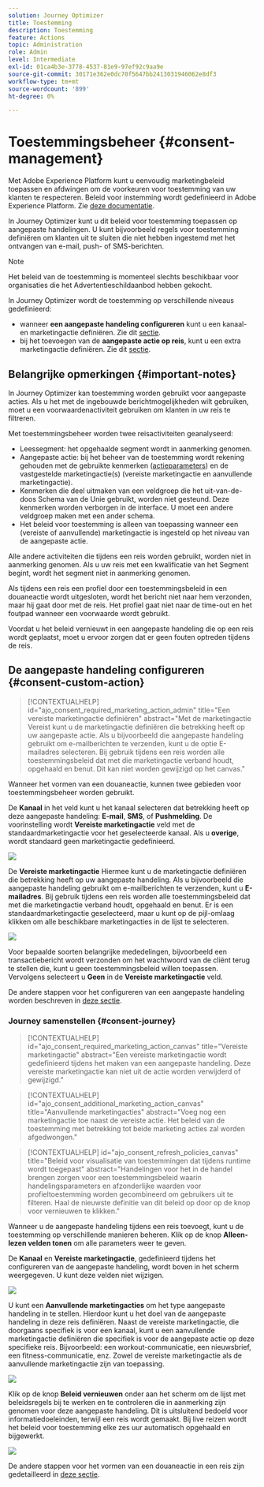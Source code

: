 ```yaml
---
solution: Journey Optimizer
title: Toestemming
description: Toestemming
feature: Actions
topic: Administration
role: Admin
level: Intermediate
exl-id: 01ca4b3e-3778-4537-81e9-97ef92c9aa9e
source-git-commit: 30171e362e0dc70f5647bb2413031946062e8df3
workflow-type: tm+mt
source-wordcount: '899'
ht-degree: 0%

---
```


# Toestemmingsbeheer {#consent-management}

Met Adobe Experience Platform kunt u eenvoudig marketingbeleid toepassen en afdwingen om de voorkeuren voor toestemming van uw klanten te respecteren. Beleid voor instemming wordt gedefinieerd in Adobe Experience Platform. Zie [deze documentatie](https://experienceleague.adobe.com/docs/experience-platform/data-governance/policies/user-guide.html?lang=en#consent-policy).

In Journey Optimizer kunt u dit beleid voor toestemming toepassen op aangepaste handelingen. U kunt bijvoorbeeld regels voor toestemming definiëren om klanten uit te sluiten die niet hebben ingestemd met het ontvangen van e-mail, push- of SMS-berichten.

>[!NOTE]
>
>Het beleid van de toestemming is momenteel slechts beschikbaar voor organisaties die het Advertentieschildaanbod hebben gekocht.

In Journey Optimizer wordt de toestemming op verschillende niveaus gedefinieerd:

* wanneer **een aangepaste handeling configureren** kunt u een kanaal- en marketingactie definiëren. Zie dit [sectie](../action/consent.md#consent-custom-action).
* bij het toevoegen van de **aangepaste actie op reis**, kunt u een extra marketingactie definiëren. Zie dit [sectie](../action/consent.md#consent-journey).

## Belangrijke opmerkingen {#important-notes}

In Journey Optimizer kan toestemming worden gebruikt voor aangepaste acties. Als u het met de ingebouwde berichtmogelijkheden wilt gebruiken, moet u een voorwaardenactiviteit gebruiken om klanten in uw reis te filtreren.

Met toestemmingsbeheer worden twee reisactiviteiten geanalyseerd:

* Leessegment: het opgehaalde segment wordt in aanmerking genomen.
* Aangepaste actie: bij het beheer van de toestemming wordt rekening gehouden met de gebruikte kenmerken ([actieparameters](../action/about-custom-action-configuration.md#define-the-message-parameters)) en de vastgestelde marketingactie(s) (vereiste marketingactie en aanvullende marketingactie).
* Kenmerken die deel uitmaken van een veldgroep die het uit-van-de-doos Schema van de Unie gebruikt, worden niet gesteund. Deze kenmerken worden verborgen in de interface. U moet een andere veldgroep maken met een ander schema.
* Het beleid voor toestemming is alleen van toepassing wanneer een (vereiste of aanvullende) marketingactie is ingesteld op het niveau van de aangepaste actie.

Alle andere activiteiten die tijdens een reis worden gebruikt, worden niet in aanmerking genomen. Als u uw reis met een kwalificatie van het Segment begint, wordt het segment niet in aanmerking genomen.

Als tijdens een reis een profiel door een toestemmingsbeleid in een douaneactie wordt uitgesloten, wordt het bericht niet naar hem verzonden, maar hij gaat door met de reis. Het profiel gaat niet naar de time-out en het foutpad wanneer een voorwaarde wordt gebruikt.

Voordat u het beleid vernieuwt in een aangepaste handeling die op een reis wordt geplaatst, moet u ervoor zorgen dat er geen fouten optreden tijdens de reis.

<!--
There are two types of latency regarding the use of consent policies:

* **User latency**: the delay from the time a profile changes a consent settings to the moment it is applied in Experience Platform. This can take up to 48h. 
* **Consent policy latency**: the delay from the time a consent policy is created or updated to the moment it is applied. This can take up to 6 hours
-->

## De aangepaste handeling configureren {#consent-custom-action}

>[!CONTEXTUALHELP]
>id="ajo_consent_required_marketing_action_admin"
>title="Een vereiste marketingactie definiëren"
>abstract="Met de marketingactie Vereist kunt u de marketingactie definiëren die betrekking heeft op uw aangepaste actie. Als u bijvoorbeeld die aangepaste handeling gebruikt om e-mailberichten te verzenden, kunt u de optie E-mailadres selecteren. Bij gebruik tijdens een reis worden alle toestemmingsbeleid dat met die marketingactie verband houdt, opgehaald en benut. Dit kan niet worden gewijzigd op het canvas."

Wanneer het vormen van een douaneactie, kunnen twee gebieden voor toestemmingsbeheer worden gebruikt.

De **Kanaal** in het veld kunt u het kanaal selecteren dat betrekking heeft op deze aangepaste handeling: **E-mail**, **SMS**, of **Pushmelding**. De voorinstelling wordt **Vereiste marketingactie** veld met de standaardmarketingactie voor het geselecteerde kanaal. Als u **overige**, wordt standaard geen marketingactie gedefinieerd.

![](assets/consent1.png)

De **Vereiste marketingactie** Hiermee kunt u de marketingactie definiëren die betrekking heeft op uw aangepaste handeling. Als u bijvoorbeeld die aangepaste handeling gebruikt om e-mailberichten te verzenden, kunt u **E-mailadres**. Bij gebruik tijdens een reis worden alle toestemmingsbeleid dat met die marketingactie verband houdt, opgehaald en benut. Er is een standaardmarketingactie geselecteerd, maar u kunt op de pijl-omlaag klikken om alle beschikbare marketingacties in de lijst te selecteren.

![](assets/consent2.png)

Voor bepaalde soorten belangrijke mededelingen, bijvoorbeeld een transactiebericht wordt verzonden om het wachtwoord van de cliënt terug te stellen die, kunt u geen toestemmingsbeleid willen toepassen. Vervolgens selecteert u **Geen** in de **Vereiste marketingactie** veld.

De andere stappen voor het configureren van een aangepaste handeling worden beschreven in [deze sectie](../action/about-custom-action-configuration.md#consent-management).

### Journey samenstellen {#consent-journey}

>[!CONTEXTUALHELP]
>id="ajo_consent_required_marketing_action_canvas"
>title="Vereiste marketingactie"
>abstract="Een vereiste marketingactie wordt gedefinieerd tijdens het maken van een aangepaste handeling. Deze vereiste marketingactie kan niet uit de actie worden verwijderd of gewijzigd."

>[!CONTEXTUALHELP]
>id="ajo_consent_additional_marketing_action_canvas"
>title="Aanvullende marketingacties"
>abstract="Voeg nog een marketingactie toe naast de vereiste actie. Het beleid van de toestemming met betrekking tot beide marketing acties zal worden afgedwongen."

>[!CONTEXTUALHELP]
>id="ajo_consent_refresh_policies_canvas"
>title="Beleid voor visualisatie van toestemmingen dat tijdens runtime wordt toegepast"
>abstract="Handelingen voor het in de handel brengen zorgen voor een toestemmingsbeleid waarin handelingsparameters en afzonderlijke waarden voor profieltoestemming worden gecombineerd om gebruikers uit te filteren. Haal de nieuwste definitie van dit beleid op door op de knop voor vernieuwen te klikken."

Wanneer u de aangepaste handeling tijdens een reis toevoegt, kunt u de toestemming op verschillende manieren beheren. Klik op de knop **Alleen-lezen velden tonen** om alle parameters weer te geven.

De **Kanaal** en **Vereiste marketingactie**, gedefinieerd tijdens het configureren van de aangepaste handeling, wordt boven in het scherm weergegeven. U kunt deze velden niet wijzigen.

![](assets/consent4.png)

U kunt een **Aanvullende marketingacties** om het type aangepaste handeling in te stellen. Hierdoor kunt u het doel van de aangepaste handeling in deze reis definiëren. Naast de vereiste marketingactie, die doorgaans specifiek is voor een kanaal, kunt u een aanvullende marketingactie definiëren die specifiek is voor de aangepaste actie op deze specifieke reis. Bijvoorbeeld: een workout-communicatie, een nieuwsbrief, een fitness-communicatie, enz. Zowel de vereiste marketingactie als de aanvullende marketingactie zijn van toepassing.

![](assets/consent3.png)

Klik op de knop **Beleid vernieuwen** onder aan het scherm om de lijst met beleidsregels bij te werken en te controleren die in aanmerking zijn genomen voor deze aangepaste handeling. Dit is uitsluitend bedoeld voor informatiedoeleinden, terwijl een reis wordt gemaakt. Bij live reizen wordt het beleid voor toestemming elke zes uur automatisch opgehaald en bijgewerkt.

![](assets/consent5.png)

<!--
The following data is taken into account for consent:

* marketing actions and additional marketing actions defined in the custom action
* action parameters defined in the custom action, see this [section](../action/about-custom-action-configuration.md#define-the-message-parameters) 
* attributes used as criteria in a segment when the journey starts with a Read segment, see this [section](../building-journeys/read-segment.md) 

>[!NOTE]
>
>Please note that there can be a latency when updating the list of policies applied, refer to this [this section](../action/consent.md#important-notes).
-->

De andere stappen voor het vormen van een douaneactie in een reis zijn gedetailleerd in [deze sectie](../building-journeys/using-custom-actions.md).
